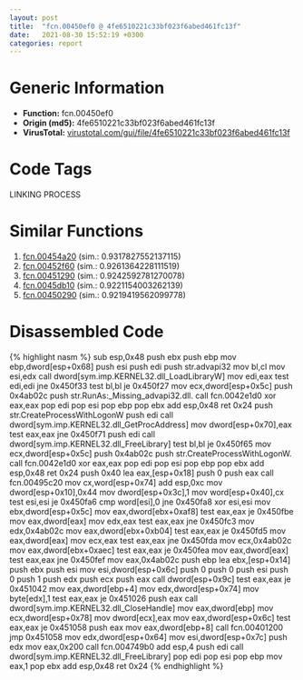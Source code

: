 ```yaml
---
layout: post
title:  "fcn.00450ef0 @ 4fe6510221c33bf023f6abed461fc13f"
date:   2021-08-30 15:52:19 +0300
categories: report
---
```


# Generic Information
- **Function:** fcn.00450ef0
- **Origin (md5):** 4fe6510221c33bf023f6abed461fc13f
- **VirusTotal:** [virustotal.com/gui/file/4fe6510221c33bf023f6abed461fc13f][virustotal_ref]

# Code Tags
<span class="tag" id="LINKING">LINKING</span>
<span class="tag" id="PROCESS">PROCESS</span>


# Similar Functions

1. [fcn.00454a20][similar_1_ref] (sim.: 0.9317827552137115)
2. [fcn.00452f60][similar_2_ref] (sim.: 0.9261364228111519)
3. [fcn.00451290][similar_3_ref] (sim.: 0.9242592781270078)
4. [fcn.0045db10][similar_4_ref] (sim.: 0.9221154003262139)
5. [fcn.00450290][similar_5_ref] (sim.: 0.9219419562099778)


# Disassembled Code

{% highlight nasm %}
sub esp,0x48
push ebx
push ebp
mov ebp,dword[esp+0x68]
push esi
push edi
push str.advapi32
mov bl,cl
mov esi,edx
call dword[sym.imp.KERNEL32.dll_LoadLibraryW]
mov edi,eax
test edi,edi
jne 0x450f33
test bl,bl
je 0x450f27
mov ecx,dword[esp+0x5c]
push 0x4ab02c
push str.RunAs:_Missing_advapi32.dll.
call fcn.0042e1d0
xor eax,eax
pop edi
pop esi
pop ebp
pop ebx
add esp,0x48
ret 0x24
push str.CreateProcessWithLogonW
push edi
call dword[sym.imp.KERNEL32.dll_GetProcAddress]
mov dword[esp+0x70],eax
test eax,eax
jne 0x450f71
push edi
call dword[sym.imp.KERNEL32.dll_FreeLibrary]
test bl,bl
je 0x450f65
mov ecx,dword[esp+0x5c]
push 0x4ab02c
push str.CreateProcessWithLogonW.
call fcn.0042e1d0
xor eax,eax
pop edi
pop esi
pop ebp
pop ebx
add esp,0x48
ret 0x24
push 0x40
lea eax,[esp+0x18]
push 0
push eax
call fcn.00495c20
mov cx,word[esp+0x74]
add esp,0xc
mov dword[esp+0x10],0x44
mov dword[esp+0x3c],1
mov word[esp+0x40],cx
test esi,esi
je 0x450fa6
cmp word[esi],0
jne 0x450fa8
xor esi,esi
mov ebx,dword[esp+0x5c]
mov eax,dword[ebx+0xaf8]
test eax,eax
je 0x450fbe
mov eax,dword[eax]
mov edx,eax
test eax,eax
jne 0x450fc3
mov edx,0x4ab02c
mov eax,dword[ebx+0xb04]
test eax,eax
je 0x450fd5
mov eax,dword[eax]
mov ecx,eax
test eax,eax
jne 0x450fda
mov ecx,0x4ab02c
mov eax,dword[ebx+0xaec]
test eax,eax
je 0x450fea
mov eax,dword[eax]
test eax,eax
jne 0x450fef
mov eax,0x4ab02c
push ebp
lea ebx,[esp+0x14]
push ebx
push esi
mov esi,dword[esp+0x6c]
push 0
push 0
push esi
push 0
push 1
push edx
push ecx
push eax
call dword[esp+0x9c]
test eax,eax
je 0x451042
mov eax,dword[ebp+4]
mov edx,dword[esp+0x74]
mov byte[edx],1
test eax,eax
je 0x451026
push eax
call dword[sym.imp.KERNEL32.dll_CloseHandle]
mov eax,dword[ebp]
mov ecx,dword[esp+0x78]
mov dword[ecx],eax
mov eax,dword[esp+0x6c]
test eax,eax
je 0x451058
push eax
mov eax,dword[ebp+8]
call fcn.00401200
jmp 0x451058
mov edx,dword[esp+0x64]
mov esi,dword[esp+0x7c]
push edx
mov eax,0x200
call fcn.004749b0
add esp,4
push edi
call dword[sym.imp.KERNEL32.dll_FreeLibrary]
pop edi
pop esi
pop ebp
mov eax,1
pop ebx
add esp,0x48
ret 0x24
{% endhighlight %}


[similar_1_ref]: /report/fcn.00454a20@4fe6510221c33bf023f6abed461fc13f
[similar_2_ref]: /report/fcn.00452f60@289859175c221b107317af7727d26c17
[similar_3_ref]: /report/fcn.00451290@4fe6510221c33bf023f6abed461fc13f
[similar_4_ref]: /report/fcn.0045db10@289859175c221b107317af7727d26c17
[similar_5_ref]: /report/fcn.00450290@4fe6510221c33bf023f6abed461fc13f
[virustotal_ref]: https://www.virustotal.com/gui/file/4fe6510221c33bf023f6abed461fc13f